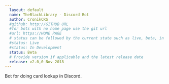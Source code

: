 ```yaml
---
  layout: default
  name: TheBlackLibrary - Discord Bot
  author: CronikCRS
  #github: http://GITHUB URL
  #for bots with no home page use the git url
  #url: https://HOME PAGE
  # status can be followed by the current state such as live, beta, in dev, on fire....
  #status: Live
  #status: In Development
  status: Beta
  # Provide version if applicable and the latest release date
  release: v2.0,0 Nov 2018
---
```

Bot for doing card lookup in Discord. 
